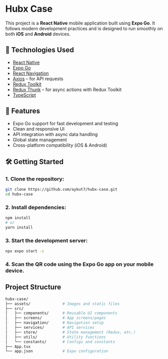 # Hubx Case

This project is a **React Native** mobile application built using **Expo Go**. It follows modern development practices and is designed to run smoothly on both **iOS** and **Android** devices.

## 🚀 Technologies Used

- [React Native](https://reactnative.dev/)
- [Expo Go](https://expo.dev/)
- [React Navigation](https://reactnavigation.org/)
- [Axios](https://axios-http.com/) – for API requests
- [Redux Toolkit](https://redux-toolkit.js.org/)
- [Redux Thunk](https://github.com/reduxjs/redux-thunk) – for async actions with Redux Toolkit
- [TypeScript](https://www.typescriptlang.org/)

## 📱 Features

- Expo Go support for fast development and testing
- Clean and responsive UI
- API integration with async data handling
- Global state management
- Cross-platform compatibility (iOS & Android)

## 🛠️ Getting Started

### 1. Clone the repository:

```bash
git clone https://github.com/aykut7/hubx-case.git
cd hubx-case
```

### 2. Install dependencies:

```bash
npm install
# or
yarn install
```

### 3. Start the development server:

```bash
npx expo start -c
```

### 4. Scan the QR code using the Expo Go app on your mobile device.

## Project Structure

```bash
hubx-case/
├── assets/              # Images and static files
├── src/
│   ├── components/      # Reusable UI components
│   ├── screens/         # App screens/pages
│   ├── navigation/      # Navigation setup
│   ├── services/        # API services
│   ├── store/           # State management (Redux, etc.)
│   ├── utils/           # Utility functions
│   └── constants/       # Configs and constants
├── App.tsx
└── app.json             # Expo configuration
```
